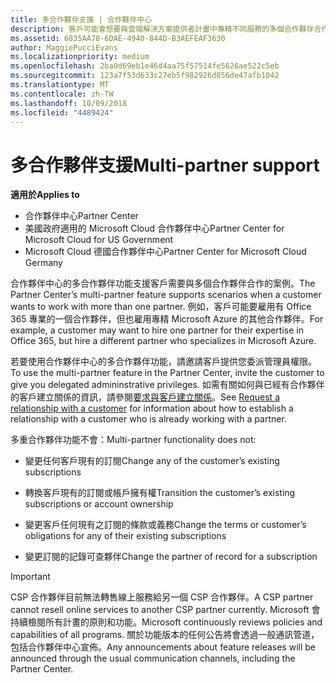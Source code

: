 ```yaml
---
title: 多合作夥伴支援 | 合作夥伴中心
description: 客戶可能會想要與雲端解決方案提供者計畫中專精不同服務的多個合作夥伴合作。
ms.assetid: 6835AA78-6DAE-4940-844D-B3AEFEAF3630
author: MaggiePucciEvans
ms.localizationpriority: medium
ms.openlocfilehash: 2ba0d69eb1e46d4aa75f57514fe5626ae522c5eb
ms.sourcegitcommit: 123a7f53d633c27eb5f982926d856de47afb1042
ms.translationtype: MT
ms.contentlocale: zh-TW
ms.lasthandoff: 10/09/2018
ms.locfileid: "4489424"
---
```

# <a name="multi-partner-support"></a><span data-ttu-id="0398d-103">多合作夥伴支援</span><span class="sxs-lookup"><span data-stu-id="0398d-103">Multi-partner support</span></span>

**<span data-ttu-id="0398d-104">適用於</span><span class="sxs-lookup"><span data-stu-id="0398d-104">Applies to</span></span>**

-  <span data-ttu-id="0398d-105">合作夥伴中心</span><span class="sxs-lookup"><span data-stu-id="0398d-105">Partner Center</span></span>
-  <span data-ttu-id="0398d-106">美國政府適用的 Microsoft Cloud 合作夥伴中心</span><span class="sxs-lookup"><span data-stu-id="0398d-106">Partner Center for Microsoft Cloud for US Government</span></span>
-  <span data-ttu-id="0398d-107">Microsoft Cloud 德國合作夥伴中心</span><span class="sxs-lookup"><span data-stu-id="0398d-107">Partner Center for Microsoft Cloud Germany</span></span>

<span data-ttu-id="0398d-108">合作夥伴中心的多合作夥伴功能支援客戶需要與多個合作夥伴合作的案例。</span><span class="sxs-lookup"><span data-stu-id="0398d-108">The Partner Center’s multi-partner feature supports scenarios when a customer wants to work with more than one partner.</span></span> <span data-ttu-id="0398d-109">例如，客戶可能要雇用有 Office 365 專業的一個合作夥伴，但也雇用專精 Microsoft Azure 的其他合作夥伴。</span><span class="sxs-lookup"><span data-stu-id="0398d-109">For example, a customer may want to hire one partner for their expertise in Office 365, but hire a different partner who specializes in Microsoft Azure.</span></span>

<span data-ttu-id="0398d-110">若要使用合作夥伴中心的多合作夥伴功能，請邀請客戶提供您委派管理員權限。</span><span class="sxs-lookup"><span data-stu-id="0398d-110">To use the multi-partner feature in the Partner Center, invite the customer to give you delegated admininstrative privileges.</span></span> <span data-ttu-id="0398d-111">如需有關如何與已經有合作夥伴的客戶建立關係的資訊，請參閱[要求與客戶建立關係](request-a-relationship-with-a-customer.md)。</span><span class="sxs-lookup"><span data-stu-id="0398d-111">See [Request a relationship with a customer](request-a-relationship-with-a-customer.md) for information about how to establish a relationship with a customer who is already working with a partner.</span></span>

<span data-ttu-id="0398d-112">多重合作夥伴功能不會：</span><span class="sxs-lookup"><span data-stu-id="0398d-112">Multi-partner functionality does not:</span></span>

-   <span data-ttu-id="0398d-113">變更任何客戶現有的訂閱</span><span class="sxs-lookup"><span data-stu-id="0398d-113">Change any of the customer’s existing subscriptions</span></span>

-   <span data-ttu-id="0398d-114">轉換客戶現有的訂閱或帳戶擁有權</span><span class="sxs-lookup"><span data-stu-id="0398d-114">Transition the customer’s existing subscriptions or account ownership</span></span>

-   <span data-ttu-id="0398d-115">變更客戶任何現有之訂閱的條款或義務</span><span class="sxs-lookup"><span data-stu-id="0398d-115">Change the terms or customer’s obligations for any of their existing subscriptions</span></span>

-   <span data-ttu-id="0398d-116">變更訂閱的記錄可查夥伴</span><span class="sxs-lookup"><span data-stu-id="0398d-116">Change the partner of record for a subscription</span></span>

> [!IMPORTANT]  
> <span data-ttu-id="0398d-117">CSP 合作夥伴目前無法轉售線上服務給另一個 CSP 合作夥伴。</span><span class="sxs-lookup"><span data-stu-id="0398d-117">A CSP partner cannot resell online services to another CSP partner currently.</span></span> <span data-ttu-id="0398d-118">Microsoft 會持續檢閱所有計畫的原則和功能。</span><span class="sxs-lookup"><span data-stu-id="0398d-118">Microsoft continuously reviews policies and capabilities of all programs.</span></span> <span data-ttu-id="0398d-119">關於功能版本的任何公告將會透過一般通訊管道，包括合作夥伴中心宣佈。</span><span class="sxs-lookup"><span data-stu-id="0398d-119">Any announcements about feature releases will be announced through the usual communication channels, including the Partner Center.</span></span>  

 






